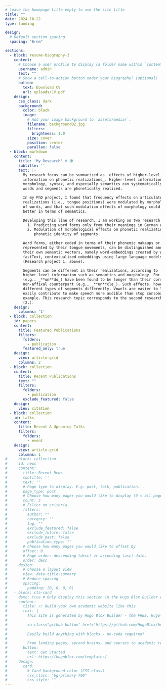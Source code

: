 ```yaml
---
# Leave the homepage title empty to use the site title
title: ""
date: 2024-10-22
type: landing

design:
  # Default section spacing
  spacing: "6rem"

sections:
  - block: resume-biography-3
    content:
      # Choose a user profile to display (a folder name within `content/authors/`)
      username: admin
      text: ""
      # Show a call-to-action button under your biography? (optional)
      button:
        text: Download CV
        url: uploads/CV.pdf
    design:
      css_class: dark
      background:
        color: black
        image:
          # Add your image background to `assets/media/`.
          filename: background02.jpg
          filters:
            brightness: 1.0
          size: cover
          position: center
          parallax: false
  - block: markdown
    content:
      title: 'My Research' # 📚
      subtitle: ''
      text: |-
        My reseach focus can be summarized as _effects of higher-level
        information on phonetic realizations_. Higher-level information such as
        morphology, syntax, and especially semantics can systematically influence how
        words and segments are phonetically realized.

        In my PhD project, I found that frequency effects on articulatory
        realizations (i.e., tongue positions) were modulated by morphological structure
        of words, and that such modulation effects of morphology could be explained
        better in terms of semantics.

        Developing this line of research, I am working on two research projects:
          1. Predicting word forms only from their meanings in German and Chinese.
          2. Modulation of morphological effects on phonetic realizations by
             phonetic identity of segments.

        Word forms, either coded in terms of their phonemic makeups or
        represented by their tongue movements, can be distinguished and predicted by
        their own semantic vectors, namely word-embeddings created by word2vec,
        fastText, contextualized embeddings using large language models, and etc.
        (Research project 1. above).

        Segments can be different in their realizations, according to
        higher-level information such as semantics and morphology. For example, affixes
        (e.g., _**un**do_) have been found to be longer than their corresponding
        non-affixal counterpart (e.g., _**un**cle_). Such effects, however, can affect
        different types of segments differently. Vowels are easier to lengthen and
        easily contribute to make speech more audible than stop consonants, for
        example. This research topic corresponds to the second research project above
        (2.).
    design:
      columns: '1'
  - block: collection
    id: papers
    content:
      title: Featured Publications
      filters:
        folders:
          - publication
        featured_only: true
    design:
      view: article-grid
      columns: 2
  - block: collection
    content:
      title: Recent Publications
      text: ""
      filters:
        folders:
          - publication
        exclude_featured: false
    design:
      view: citation
  - block: collection
    id: talks
    content:
      title: Recent & Upcoming Talks
      filters:
        folders:
          - event
    design:
      view: article-grid
      columns: 1
#   - block: collection
#     id: news
#     content:
#       title: Recent News
#       subtitle: ''
#       text: ''
#       # Page type to display. E.g. post, talk, publication...
#       page_type: post
#       # Choose how many pages you would like to display (0 = all pages)
#       count: 5
#       # Filter on criteria
#       filters:
#         author: ""
#         category: ""
#         tag: ""
#         exclude_featured: false
#         exclude_future: false
#         exclude_past: false
#         publication_type: ""
#       # Choose how many pages you would like to offset by
#       offset: 0
#       # Page order: descending (desc) or ascending (asc) date.
#       order: desc
#     design:
#       # Choose a layout view
#       view: date-title-summary
#       # Reduce spacing
#       spacing:
#         padding: [0, 0, 0, 0]
#   - block: cta-card
#     demo: true # Only display this section in the Hugo Blox Builder demo site
#     content:
#       title: 👉 Build your own academic website like this
#       text: |-
#         This site is generated by Hugo Blox Builder - the FREE, Hugo-based open source website builder trusted by 250,000+ academics like you.
# 
#         <a class="github-button" href="https://github.com/HugoBlox/hugo-blox-builder" data-color-scheme="no-preference: light; light: light; dark: dark;" data-icon="octicon-star" data-size="large" data-show-count="true" aria-label="Star HugoBlox/hugo-blox-builder on GitHub">Star</a>
# 
#         Easily build anything with blocks - no-code required!
#         
#         From landing pages, second brains, and courses to academic resumés, conferences, and tech blogs.
#       button:
#         text: Get Started
#         url: https://hugoblox.com/templates/
#     design:
#       card:
#         # Card background color (CSS class)
#         css_class: "bg-primary-700"
#         css_style: ""
---
```

